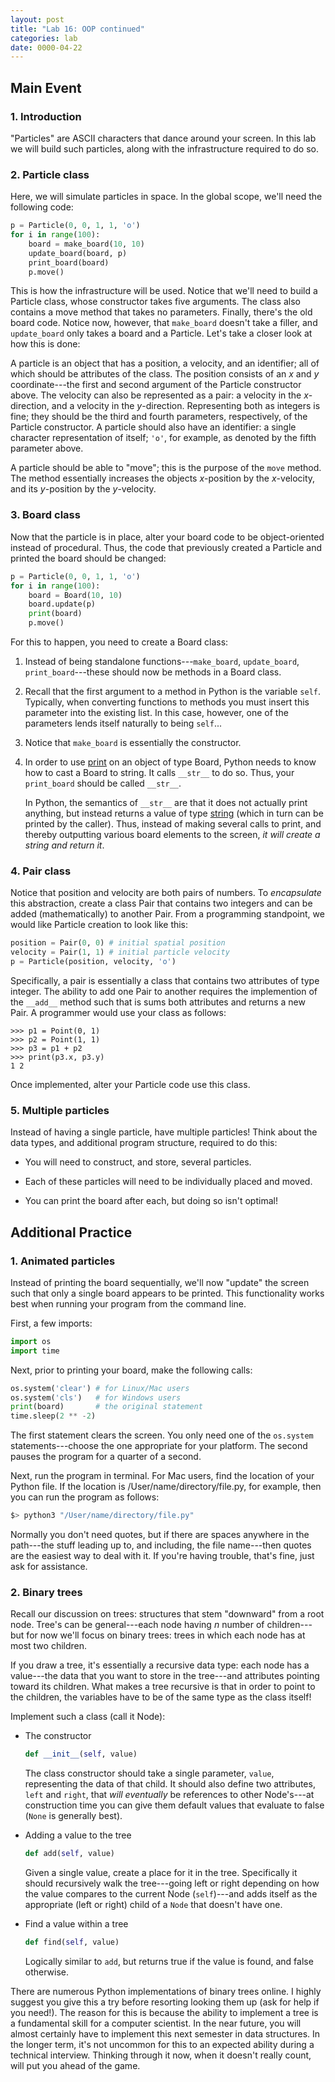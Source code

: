 ```yaml
---
layout: post
title: "Lab 16: OOP continued"
categories: lab
date: 0000-04-22
---
```


## Main Event


### <a name="intro"></a>1. Introduction
"Particles" are ASCII characters that dance around your screen. In
this lab we will build such particles, along with the infrastructure
required to do so.


### <a name="particles"></a>2. Particle class
Here, we will simulate particles in space. In the global scope, we'll
need the following code:

```python
p = Particle(0, 0, 1, 1, 'o')
for i in range(100):
    board = make_board(10, 10)
    update_board(board, p)
    print_board(board)
    p.move()
```

This is how the infrastructure will be used. Notice that we'll need to
build a Particle class, whose constructor takes five arguments. The
class also contains a move method that takes no parameters. Finally,
there's the old board code. Notice now, however, that `make_board`
doesn't take a filler, and `update_board` only takes a board and a
Particle. Let's take a closer look at how this is done:

A particle is an object that has a position, a velocity, and an
identifier; all of which should be attributes of the class. The
position consists of an *x* and *y* coordinate---the first and second
argument of the Particle constructor above. The velocity can also be
represented as a pair: a velocity in the *x*-direction, and a velocity
in the *y*-direction. Representing both as integers is fine; they
should be the third and fourth parameters, respectively, of the
Particle constructor. A particle should also have an identifier: a
single character representation of itself; `'o'`, for example, as
denoted by the fifth parameter above.

A particle should be able to "move"; this is the purpose of the `move`
method. The method essentially increases the objects *x*-position by
the *x*-velocity, and its *y*-position by the *y*-velocity.


### <a name="board"></a>3. Board class
Now that the particle is in place, alter your board code to be
object-oriented instead of procedural. Thus, the code that previously
created a Particle and printed the board should be changed:

```python
p = Particle(0, 0, 1, 1, 'o')
for i in range(100):
    board = Board(10, 10)
    board.update(p)
    print(board)
    p.move()
```

For this to happen, you need to create a Board class:

1. Instead of being standalone functions---`make_board`,
   `update_board`, `print_board`---these should now be methods in a
   Board class.

2. Recall that the first argument to a method in Python is the
   variable `self`. Typically, when converting functions to methods
   you must insert this parameter into the existing list. In this
   case, however, one of the parameters lends itself naturally to
   being `self`...

3. Notice that `make_board` is essentially the constructor.

4. In order to use
   [print](https://docs.python.org/3/library/functions.html#print) on
   an object of type Board, Python needs to know how to cast a Board
   to string. It calls `__str__` to do so. Thus, your `print_board`
   should be called `__str__`.

   In Python, the semantics of `__str__` are that it does not actually
   print anything, but instead returns a value of type
   [string](https://docs.python.org/3/library/stdtypes.html#textseq)
   (which in turn can be printed by the caller). Thus, instead of
   making several calls to print, and thereby outputting various board
   elements to the screen, *it will create a string and return it*.


### <a name="pair"></a>4. Pair class
Notice that position and velocity are both pairs of numbers. To
*encapsulate* this abstraction, create a class Pair that contains two
integers and can be added (mathematically) to another Pair. From a
programming standpoint, we would like Particle creation to look like
this:

```python
position = Pair(0, 0) # initial spatial position
velocity = Pair(1, 1) # initial particle velocity
p = Particle(position, velocity, 'o')
```

Specifically, a pair is essentially a class that contains two
attributes of type integer. The ability to add one Pair to another
requires the implemention of the `__add__` method such that is sums
both attributes and returns a new Pair. A programmer would use your
class as follows:

```
>>> p1 = Point(0, 1)
>>> p2 = Point(1, 1)
>>> p3 = p1 + p2
>>> print(p3.x, p3.y)
1 2
```

Once implemented, alter your Particle code use this class.


### <a name="multiple"></a>5. Multiple particles
Instead of having a single particle, have multiple particles! Think
about the data types, and additional program structure, required to do
this:

* You will need to construct, and store, several particles.

* Each of these particles will need to be individually placed and
  moved.

* You can print the board after each, but doing so isn't optimal!


## Additional Practice


### <a name="animation"></a>1. Animated particles
Instead of printing the board sequentially, we'll now "update" the
screen such that only a single board appears to be printed. This
functionality works best when running your program from the command
line.

First, a few imports:

```python
import os
import time
```

Next, prior to printing your board, make the following calls:

```python
os.system('clear') # for Linux/Mac users
os.system('cls')   # for Windows users
print(board)       # the original statement
time.sleep(2 ** -2)
```

The first statement clears the screen. You only need one of the
`os.system` statements---choose the one appropriate for your
platform. The second pauses the program for a quarter of a second.

Next, run the program in terminal. For Mac users, find the location of
your Python file. If the location is /User/name/directory/file.py, for
example, then you can run the program as follows:

```bash
$> python3 "/User/name/directory/file.py"
```

Normally you don't need quotes, but if there are spaces anywhere in
the path---the stuff leading up to, and including, the file
name---then quotes are the easiest way to deal with it. If you're
having trouble, that's fine, just ask for assistance.


### <a name="trees"></a>2. Binary trees
Recall our discussion on trees: structures that stem "downward" from a
root node. Tree's can be general---each node having *n* number of
children---but for now we'll focus on binary trees: trees in which
each node has at most two children.

If you draw a tree, it's essentially a recursive data type: each node
has a value---the data that you want to store in the tree---and
attributes pointing toward its children. What makes a tree recursive
is that in order to point to the children, the variables have to be of
the same type as the class itself!

Implement such a class (call it Node):

* The constructor

  ```python
  def __init__(self, value)
  ```

  The class constructor should take a single parameter, `value`,
  representing the data of that child. It should also define two
  attributes, `left` and `right`, that *will eventually* be references
  to other Node's---at construction time you can give them default
  values that evaluate to false (`None` is generally best).

* Adding a value to the tree

  ```python
  def add(self, value)
  ```

  Given a single value, create a place for it in the
  tree. Specifically it should recursively walk the tree---going left
  or right depending on how the value compares to the current Node
  (`self`)---and adds itself as the appropriate (left or right) child
  of a `Node` that doesn't have one.

* Find a value within a tree

  ```python
  def find(self, value)
  ```

  Logically similar to `add`, but returns true if the value is found,
  and false otherwise.

There are numerous Python implementations of binary trees online. I
highly suggest you give this a try before resorting looking them up
(ask for help if you need!). The reason for this is because the
ability to implement a tree is a fundamental skill for a computer
scientist. In the near future, you will almost certainly have to
implement this next semester in data structures. In the longer term,
it's not uncommon for this to an expected ability during a technical
interview. Thinking through it now, when it doesn't really count, will
put you ahead of the game.

